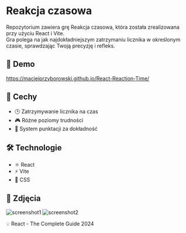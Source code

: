 # Reakcja czasowa
Repozytorium zawiera grę Reakcja czasowa, która została zrealizowana przy użyciu React i Vite.\
Gra polega na jak najdokładniejszym zatrzymaniu licznika w określonym czasie, sprawdzając Twoją precyzję i refleks.

## 🔗 Demo
https://maciejprzyborowski.github.io/React-Reaction-Time/

## 🚀 Cechy
 - 🕒 Zatrzymywanie licznika na czas
 - 🎮 Różne poziomy trudności
 - 🏅 System punktacji za dokładność

## 🛠️ Technologie
 -  ⚛️ React
 -  ⚡ Vite
 -  🎨 CSS

## 📸 Zdjęcia
![screenshot1](https://github.com/user-attachments/assets/5511bb2e-b053-4029-a7bd-e2471e7ed618)
![screenshot2](https://github.com/user-attachments/assets/08025862-7dcc-409f-ab6e-92530bb0e9a6)

💡 React - The Complete Guide 2024
